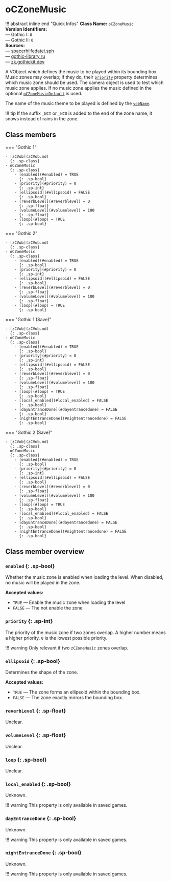 # oCZoneMusic

!!! abstract inline end "Quick Infos"
    **Class Name:** `oCZoneMusic`<br/>
    **Version Identifiers:**<br />
    — Gothic I: `0`<br/>
    — Gothic II: `0`<br/>
    **Sources:**<br/>
    — [spacerhilfedatei.sph](https://wiki.worldofgothic.de/doku.php?id=spacer:hilfedatei)<br/>
    — [gothic-library.ru](http://www.gothic-library.ru/publ/class_oczonemusic/1-1-0-700)<br/>
    — [zk.gothickit.dev](https://zk.gothickit.dev/engine/objects/oCZoneMusic/)

A VObject which defines the music to be played within its bounding box. Music zones may overlap; if they do, their
[`priority`](#priority) property determines which music zone should be used. The camera object is used to test which
music zone applies. If no music zone applies the music defined in the optional [`oCZoneMusicDefault`](oCZoneMusicDefault.md)
is used.

The name of the music theme to be played is defined by the [`vobName`](zCVob.md#vobname).

!!! tip
    If the suffix `_NCI` or `_NCO` is added to the end of the zone name, it snows instead of rains in the zone.

## Class members

=== "Gothic 1"

    - [zCVob](zCVob.md)
      {: .sp-class}
    - oCZoneMusic
      {: .sp-class}
        - [enabled](#enabled) = TRUE
          {: .sp-bool}
        - [priority](#priority) = 0
          {: .sp-int}
        - [ellipsoid](#ellipsoid) = FALSE
          {: .sp-bool}
        - [reverbLevel](#reverblevel) = 0
          {: .sp-float}
        - [volumeLevel](#volumelevel) = 100
          {: .sp-float}
        - [loop](#loop) = TRUE
          {: .sp-bool}

=== "Gothic 2"

    - [zCVob](zCVob.md)
      {: .sp-class}
    - oCZoneMusic
      {: .sp-class}
        - [enabled](#enabled) = TRUE
          {: .sp-bool}
        - [priority](#priority) = 0
          {: .sp-int}
        - [ellipsoid](#ellipsoid) = FALSE
          {: .sp-bool}
        - [reverbLevel](#reverblevel) = 0
          {: .sp-float}
        - [volumeLevel](#volumelevel) = 100
          {: .sp-float}
        - [loop](#loop) = TRUE
          {: .sp-bool}

=== "Gothic 1 (Save)"

    - [zCVob](zCVob.md)
      {: .sp-class}
    - oCZoneMusic
      {: .sp-class}
        - [enabled](#enabled) = TRUE
          {: .sp-bool}
        - [priority](#priority) = 0
          {: .sp-int}
        - [ellipsoid](#ellipsoid) = FALSE
          {: .sp-bool}
        - [reverbLevel](#reverblevel) = 0
          {: .sp-float}
        - [volumeLevel](#volumelevel) = 100
          {: .sp-float}
        - [loop](#loop) = TRUE
          {: .sp-bool}
        - [local_enabled](#local_enabled) = FALSE
          {: .sp-bool}
        - [dayEntranceDone](#dayentrancedone) = FALSE
          {: .sp-bool}
        - [nightEntranceDone](#nightentrancedone) = FALSE
          {: .sp-bool}

=== "Gothic 2 (Save)"

    - [zCVob](zCVob.md)
      {: .sp-class}
    - oCZoneMusic
      {: .sp-class}
        - [enabled](#enabled) = TRUE
          {: .sp-bool}
        - [priority](#priority) = 0
          {: .sp-int}
        - [ellipsoid](#ellipsoid) = FALSE
          {: .sp-bool}
        - [reverbLevel](#reverblevel) = 0
          {: .sp-float}
        - [volumeLevel](#volumelevel) = 100
          {: .sp-float}
        - [loop](#loop) = TRUE
          {: .sp-bool}
        - [local_enabled](#local_enabled) = FALSE
          {: .sp-bool}
        - [dayEntranceDone](#dayentrancedone) = FALSE
          {: .sp-bool}
        - [nightEntranceDone](#nightentrancedone) = FALSE
          {: .sp-bool}

## Class member overview

### `enabled` {: .sp-bool}

Whether the music zone is enabled when loading the level. When disabled, no music will be played in the zone.

**Accepted values:**

* `TRUE` — Enable the music zone when loading the level
* `FALSE` — The not enable the zone

### `priority` {: .sp-int}

The priority of the music zone if two zones overlap. A higher number means a higher priority. `0` is the lowest
possible priority.

!!! warning
    Only relevant if two `zCZoneMusic` zones overlap.

### `ellipsoid` {: .sp-bool}

Determines the shape of the zone.

**Accepted values:**

* `TRUE` — The zone forms an ellipsoid within the bounding box.
* `FALSE` — The zone exactly mirrors the bounding box.

### `reverbLevel` {: .sp-float}

Unclear.

### `volumeLevel` {: .sp-float}

Unclear.

### `loop` {: .sp-bool}

Unclear.

### `local_enabled` {: .sp-bool}

Unknown.

!!! warning
    This property is only available in saved games.

### `dayEntranceDone` {: .sp-bool}

Unknown.

!!! warning
    This property is only available in saved games.

### `nightEntranceDone` {: .sp-bool}

Unknown.

!!! warning
    This property is only available in saved games.
